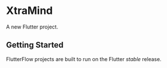 # XtraMind

A new Flutter project.

## Getting Started

FlutterFlow projects are built to run on the Flutter _stable_ release.
